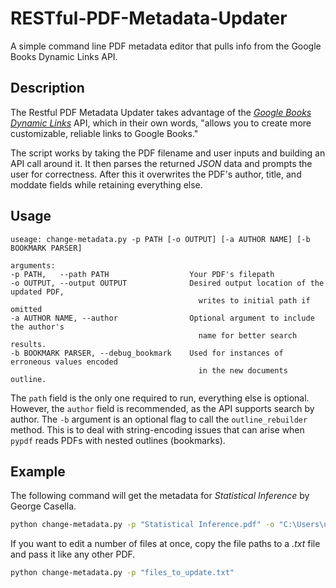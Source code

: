 # RESTful-PDF-Metadata-Updater
A simple command line PDF metadata editor that pulls info from the Google Books Dynamic Links API.

## Description

The Restful PDF Metadata Updater takes advantage of the [_Google Books Dynamic Links_](https://developers.google.com/books/docs/dynamic-links) API, which in their own words, "allows you to create more customizable, reliable links to Google Books."

The script works by taking the PDF filename and user inputs and building an API call around it. It then parses the returned _JSON_ data and prompts the user for correctness. After this it overwrites the PDF's author, title, and moddate fields while retaining everything else.

## Usage
```
useage: change-metadata.py -p PATH [-o OUTPUT] [-a AUTHOR NAME] [-b BOOKMARK PARSER]

arguments:
-p PATH,   --path PATH                  Your PDF's filepath
-o OUTPUT, --output OUTPUT              Desired output location of the updated PDF,
                                          writes to initial path if omitted
-a AUTHOR NAME, --author                Optional argument to include the author's
                                          name for better search results.
-b BOOKMARK PARSER, --debug_bookmark    Used for instances of erroneous values encoded
                                          in the new documents outline.
```

The `path` field is the only one required to run, everything else is optional. However, the `author` field is recommended, as the API supports search by author. 
The `-b` argument is an optional flag to call the `outline_rebuilder` method. This is to deal with string-encoding issues that can arise when `pypdf` reads PDFs with nested outlines (bookmarks).

## Example
The following command will get the metadata for _Statistical Inference_ by George Casella.
```sh
python change-metadata.py -p "Statistical Inference.pdf" -o "C:\Users\user\Statistical Inference.pdf" -a "George Casella"
```
If you want to edit a number of files at once, copy the file paths to a _.txt_ file and pass it like any other PDF.
```sh
python change-metadata.py -p "files_to_update.txt"
```
